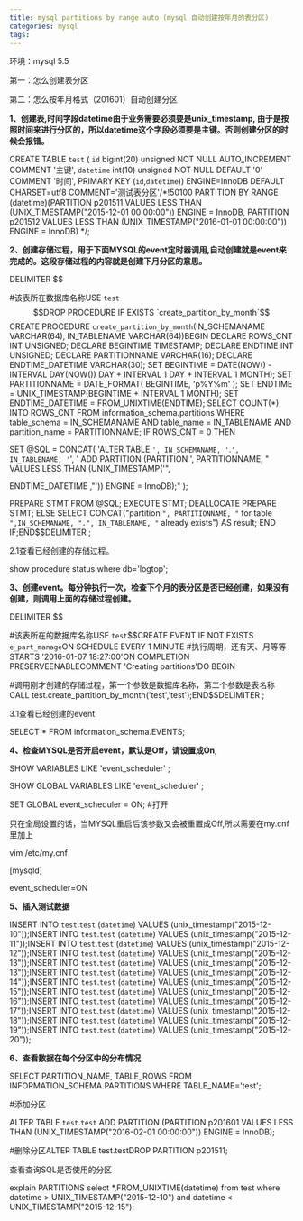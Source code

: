 ```yaml
---
title: mysql partitions by range auto (mysql 自动创建按年月的表分区)
categories: mysql
tags: 
---
```

环境：mysql 5.5  

第一：怎么创建表分区

第二：怎么按年月格式（201601）自动创建分区

  

**1、创建表,时间字段datetime由于业务需要必须要是unix_timestamp,
由于是按照时间来进行分区的，所以datetime这个字段必须要是主键。否则创建分区的时候会报错。**

CREATE TABLE `test` ( `id` bigint(20) unsigned NOT NULL AUTO_INCREMENT COMMENT
'主键', `datetime` int(10) unsigned NOT NULL DEFAULT '0' COMMENT '时间', PRIMARY
KEY (`id`,`datetime`)) ENGINE=InnoDB DEFAULT CHARSET=utf8
COMMENT='测试表分区'/*!50100 PARTITION BY RANGE (datetime)(PARTITION p201511 VALUES
LESS THAN (UNIX_TIMESTAMP("2015-12-01 00:00:00")) ENGINE = InnoDB, PARTITION
p201512 VALUES LESS THAN (UNIX_TIMESTAMP("2016-01-01 00:00:00")) ENGINE =
InnoDB) */;

**2、创建存储过程，用于下面MYSQL的event定时器调用,自动创建就是event来完成的。这段存储过程的内容就是创建下月分区的意思。**

DELIMITER $$

#该表所在数据库名称USE `test`$$DROP PROCEDURE IF EXISTS
`create_partition_by_month`$$CREATE PROCEDURE
`create_partition_by_month`(IN_SCHEMANAME VARCHAR(64), IN_TABLENAME
VARCHAR(64))BEGIN DECLARE ROWS_CNT INT UNSIGNED; DECLARE BEGINTIME TIMESTAMP;
DECLARE ENDTIME INT UNSIGNED; DECLARE PARTITIONNAME VARCHAR(16); DECLARE
ENDTIME_DATETIME VARCHAR(30); SET BEGINTIME = DATE(NOW() - INTERVAL DAY(NOW())
DAY + INTERVAL 1 DAY + INTERVAL 1 MONTH); SET PARTITIONNAME = DATE_FORMAT(
BEGINTIME, 'p%Y%m' ); SET ENDTIME = UNIX_TIMESTAMP(BEGINTIME + INTERVAL 1
MONTH); SET ENDTIME_DATETIME = FROM_UNIXTIME(ENDTIME); SELECT COUNT(*) INTO
ROWS_CNT FROM information_schema.partitions WHERE table_schema = IN_SCHEMANAME
AND table_name = IN_TABLENAME AND partition_name = PARTITIONNAME; IF ROWS_CNT
= 0 THEN

SET @SQL = CONCAT( 'ALTER TABLE `', IN_SCHEMANAME, '`.`', IN_TABLENAME, '`', '
ADD PARTITION (PARTITION ', PARTITIONNAME, " VALUES LESS THAN
(UNIX_TIMESTAMP('",

ENDTIME_DATETIME ,"')) ENGINE = InnoDB);" );

PREPARE STMT FROM @SQL; EXECUTE STMT; DEALLOCATE PREPARE STMT; ELSE SELECT
CONCAT("partition `", PARTITIONNAME, "` for table `",IN_SCHEMANAME, ".",
IN_TABLENAME, "` already exists") AS result; END IF;END$$DELIMITER ;

2.1查看已经创建的存储过程。

show procedure status where db='logtop';

  

**3、创建event。每分钟执行一次，检查下个月的表分区是否已经创建，如果没有创建，则调用上面的存储过程创建。**

DELIMITER $$

#该表所在的数据库名称USE `test`$$CREATE EVENT IF NOT EXISTS `e_part_manage`ON SCHEDULE
EVERY 1 MINUTE #执行周期，还有天、月等等STARTS '2016-01-07 18:27:00'ON COMPLETION
PRESERVEENABLECOMMENT 'Creating partitions'DO BEGIN

#调用刚才创建的存储过程，第一个参数是数据库名称，第二个参数是表名称 CALL
test.create_partition_by_month('test','test');END$$DELIMITER ;

3.1查看已经创建的event

SELECT * FROM information_schema.EVENTS;

**4、检查MYSQL是否开启event，默认是Off，请设置成On,**

SHOW VARIABLES LIKE  'event_scheduler' ;

SHOW GLOBAL VARIABLES LIKE  'event_scheduler' ;

SET GLOBAL event_scheduler = ON; #打开

只在全局设置的话，当MYSQL重启后该参数又会被重置成Off,所以需要在my.cnf里加上

vim /etc/my.cnf

[mysqld]

event_scheduler=ON

**5、插入测试数据**

INSERT INTO `test`.`test` (`datetime`) VALUES
(unix_timestamp("2015-12-10"));INSERT INTO `test`.`test` (`datetime`) VALUES
(unix_timestamp("2015-12-11"));INSERT INTO `test`.`test` (`datetime`) VALUES
(unix_timestamp("2015-12-12"));INSERT INTO `test`.`test` (`datetime`) VALUES
(unix_timestamp("2015-12-13"));INSERT INTO `test`.`test` (`datetime`) VALUES
(unix_timestamp("2015-12-13"));INSERT INTO `test`.`test` (`datetime`) VALUES
(unix_timestamp("2015-12-14"));INSERT INTO `test`.`test` (`datetime`) VALUES
(unix_timestamp("2015-12-15"));INSERT INTO `test`.`test` (`datetime`) VALUES
(unix_timestamp("2015-12-16"));INSERT INTO `test`.`test` (`datetime`) VALUES
(unix_timestamp("2015-12-17"));INSERT INTO `test`.`test` (`datetime`) VALUES
(unix_timestamp("2015-12-18"));INSERT INTO `test`.`test` (`datetime`) VALUES
(unix_timestamp("2015-12-19"));INSERT INTO `test`.`test` (`datetime`) VALUES
(unix_timestamp("2015-12-20"));

**6、查看数据在每个分区中的分布情况**

SELECT PARTITION_NAME, TABLE_ROWS FROM INFORMATION_SCHEMA.PARTITIONS WHERE
TABLE_NAME='test';

  

#添加分区

ALTER TABLE `test`.`test` ADD PARTITION (PARTITION p201601 VALUES LESS THAN
(UNIX_TIMESTAMP("2016-02-01 00:00:00")) ENGINE = InnoDB);

#删除分区ALTER TABLE test.testDROP PARTITION p201511;

查看查询SQL是否使用的分区

explain PARTITIONS select *,FROM_UNIXTIME(datetime) from test where datetime >
UNIX_TIMESTAMP("2015-12-10") and datetime < UNIX_TIMESTAMP("2015-12-15");

